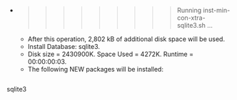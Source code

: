 * >>>>>>>>> Running inst-min-con-xtra-sqlite3.sh ...
  * After this operation, 2,802 kB of additional disk space will be used.
  * Install Database: sqlite3.
  * Disk size = 2430900K. Space Used = 4272K. Runtime = 00:00:00:03.
  * The following NEW packages will be installed:
  ```bash
sqlite3
  ```
